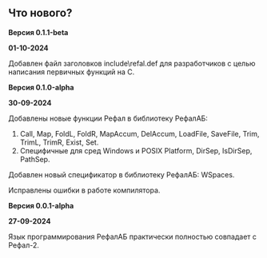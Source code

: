 Что нового?
--------------

**Версия 0.1.1-beta**

**01-10-2024**

Добавлен файл заголовков include\refal.def для разработчиков
с целью написания первичных функций на С.



**Версия 0.1.0-alpha**

**30-09-2024**

Добавлены новые функции Рефал в библиотеку РефалАБ:
1. Call, Map, FoldL, FoldR, MapAccum, DelAccum, LoadFile, SaveFile, Trim, TrimL, TrimR, Exist, Set.
2. Специфичные для сред Windows и POSIX Platform, DirSep, IsDirSep, PathSep.

Добавлен новый спецификатор в библиотеку РефалАБ: WSpaces.

Исправлены ошибки в работе компилятора.



**Версия 0.0.1-alpha**

**27-09-2024**

Язык программирования РефалАБ практически полностью совпадает с Рефал-2.

